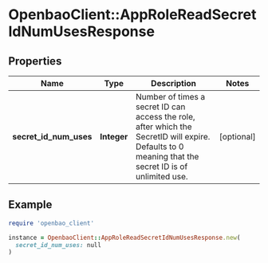 # OpenbaoClient::AppRoleReadSecretIdNumUsesResponse

## Properties

| Name | Type | Description | Notes |
| ---- | ---- | ----------- | ----- |
| **secret_id_num_uses** | **Integer** | Number of times a secret ID can access the role, after which the SecretID will expire. Defaults to 0 meaning that the secret ID is of unlimited use. | [optional] |

## Example

```ruby
require 'openbao_client'

instance = OpenbaoClient::AppRoleReadSecretIdNumUsesResponse.new(
  secret_id_num_uses: null
)
```

